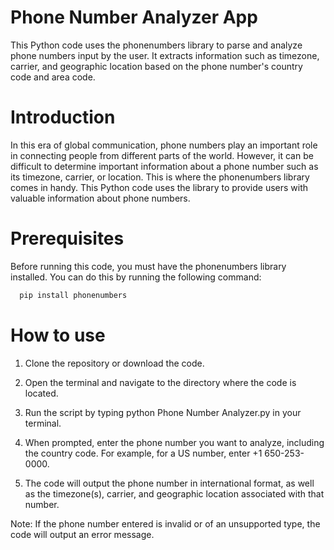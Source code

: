 # Phone Number Analyzer App
This Python code uses the phonenumbers library to parse and analyze phone numbers input by the user. It extracts information such as timezone, carrier, and geographic location based on the phone number's country code and area code.

# Introduction
In this era of global communication, phone numbers play an important role in connecting people from different parts of the world. However, it can be difficult to determine important information about a phone number such as its timezone, carrier, or location. This is where the phonenumbers library comes in handy. This Python code uses the library to provide users with valuable information about phone numbers.

# Prerequisites
Before running this code, you must have the phonenumbers library installed. You can do this by running the following command:
```bash
  pip install phonenumbers
```

# How to use
1. Clone the repository or download the code.

2. Open the terminal and navigate to the directory where the code is located.

3. Run the script by typing python Phone Number Analyzer.py in your terminal.

4. When prompted, enter the phone number you want to analyze, including the country code. For example, for a US number, enter +1 650-253-0000.

5. The code will output the phone number in international format, as well as the timezone(s), carrier, and geographic location associated with that number.

Note: If the phone number entered is invalid or of an unsupported type, the code will output an error message.

